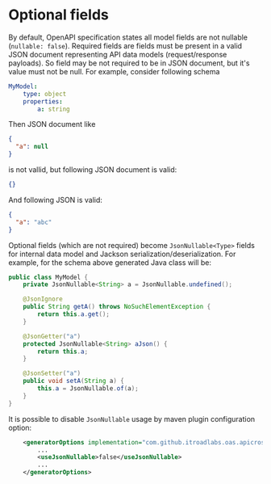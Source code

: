 # Optional fields
By default, OpenAPI specification states all model fields are not nullable (`nullable: false`).
Required fields are fields must be present in a valid JSON  document representing API data models (request/response payloads).
So field may be not required to be in JSON document, but it's value must not be null. For example, consider following schema
```yaml
MyModel:
    type: object
    properties:
        a: string
```
Then JSON document like
```json
{
  "a": null
}
```
is not vallid, but following JSON document is valid:
```json
{}
```
And following JSON is valid:
```json
{
  "a": "abc"
}
```

Optional fields (which are not required) become `JsonNullable<Type>` fields for internal data model and Jackson serialization/deserialization.
For example, for the schema above generated Java class will be:
```java
public class MyModel {
    private JsonNullable<String> a = JsonNullable.undefined();

    @JsonIgnore
    public String getA() throws NoSuchElementException {
        return this.a.get();
    }

    @JsonGetter("a")
    protected JsonNullable<String> aJson() {
        return this.a;
    }

    @JsonSetter("a")
    public void setA(String a) {
        this.a = JsonNullable.of(a);
    }
}
```

It is possible to disable `JsonNullable` usage by maven plugin configuration option:
```xml
    <generatorOptions implementation="com.github.itroadlabs.oas.apicross.springmvc.SpringMvcCodeGeneratorOptions">
        ...
        <useJsonNullable>false</useJsonNullable>
        ...
    </generatorOptions>
```